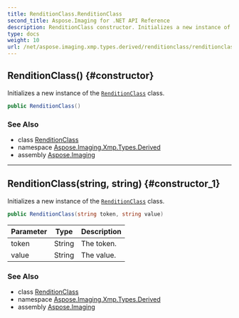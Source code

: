 ```yaml
---
title: RenditionClass.RenditionClass
second_title: Aspose.Imaging for .NET API Reference
description: RenditionClass constructor. Initializes a new instance of the RenditionClass class
type: docs
weight: 10
url: /net/aspose.imaging.xmp.types.derived/renditionclass/renditionclass/
---
```

## RenditionClass() {#constructor}

Initializes a new instance of the [`RenditionClass`](../) class.

```csharp
public RenditionClass()
```

### See Also

* class [RenditionClass](../)
* namespace [Aspose.Imaging.Xmp.Types.Derived](../../renditionclass/)
* assembly [Aspose.Imaging](../../../)

---

## RenditionClass(string, string) {#constructor_1}

Initializes a new instance of the [`RenditionClass`](../) class.

```csharp
public RenditionClass(string token, string value)
```

| Parameter | Type | Description |
| --- | --- | --- |
| token | String | The token. |
| value | String | The value. |

### See Also

* class [RenditionClass](../)
* namespace [Aspose.Imaging.Xmp.Types.Derived](../../renditionclass/)
* assembly [Aspose.Imaging](../../../)


